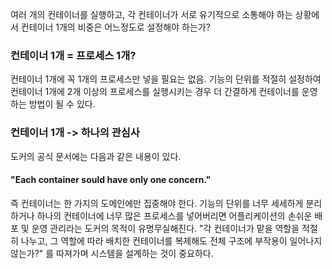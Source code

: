 여러 개의 컨테이너를 실행하고, 각 컨테이너가 서로 유기적으로 소통해야 하는 상황에서 컨테이너 1개의 비중은 어느정도로 설정해야 하는가?

### 컨테이너 1개 = 프로세스 1개?
컨테이너 1개에 꼭 1개의 프로세스만 넣을 필요는 없음. 기능의 단위를 적절히 설정하여 컨테이너 1개에 2개 이상의 프로세스를 실행시키는 경우
더 간결하게 컨테이너를 운영하는 방법이 될 수 있다.

### 컨테이너 1개 -> 하나의 관심사
도커의 공식 문서에는 다음과 같은 내용이 있다.

#### "Each container sould have only one concern."

즉 컨테이너는 한 가지의 도메인에만 집중해야 한다. 기능의 단위를 너무 세세하게 분리하거나 하나의 컨테이너에 너무 많은 프로세스를 넣어버리면
어플리케이션의 손쉬운 배포 및 운영 관리라는 도커의 목적이 유명무실해진다. "각 컨테이너가 맡을 역할을 적절히 나누고, 그 역할에 따라 배치한 컨테이너를 복제해도 전체 구조에 부작용이 일어나지 않는가?"
를 따져가며 시스템을 설계하는 것이 중요하다.
